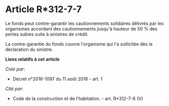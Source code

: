 # Article R*312-7-7

Le fonds peut contre-garantir les cautionnements solidaires délivrés par les organismes accordant des cautionnements jusqu'à
hauteur de 50 % des pertes subies suite à sinistres de crédit. 

La contre-garantie du fonds couvre l'organisme qui l'a sollicitée dès la déclaration du sinistre.

**Liens relatifs à cet article**

_Créé par_:

  - Décret n°2016-1097 du 11 août 2016 - art. 1

_Cité par_:

  - Code de la construction et de l'habitation. - art. R*312-7-8 (V)
